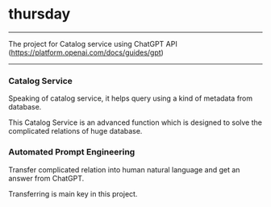 # thursday

---

The project for Catalog service using ChatGPT API (https://platform.openai.com/docs/guides/gpt)

---

### Catalog Service
Speaking of catalog service, it helps query using a kind of metadata from database.

This Catalog Service is an advanced function which is designed to solve the complicated relations of huge database.


### Automated Prompt Engineering
Transfer complicated relation into human natural language and get an answer from ChatGPT.

Transferring is main key in this project.